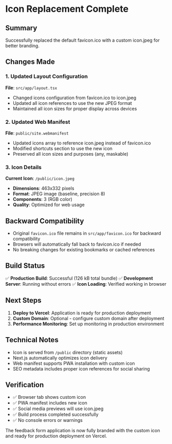 # Icon Replacement Complete

## Summary
Successfully replaced the default favicon.ico with a custom icon.jpeg for better branding.

## Changes Made

### 1. Updated Layout Configuration
**File**: `src/app/layout.tsx`
- Changed icons configuration from favicon.ico to icon.jpeg
- Updated all icon references to use the new JPEG format
- Maintained all icon sizes for proper display across devices

### 2. Updated Web Manifest
**File**: `public/site.webmanifest`
- Updated icons array to reference icon.jpeg instead of favicon.ico
- Modified shortcuts section to use the new icon
- Preserved all icon sizes and purposes (any, maskable)

### 3. Icon Details
**Current Icon**: `/public/icon.jpeg`
- **Dimensions**: 463x332 pixels
- **Format**: JPEG image (baseline, precision 8)
- **Components**: 3 (RGB color)
- **Quality**: Optimized for web usage

## Backward Compatibility
- Original `favicon.ico` file remains in `src/app/favicon.ico` for backward compatibility
- Browsers will automatically fall back to favicon.ico if needed
- No breaking changes for existing bookmarks or cached references

## Build Status
✅ **Production Build**: Successful (126 kB total bundle)
✅ **Development Server**: Running without errors
✅ **Icon Loading**: Verified working in browser

## Next Steps
1. **Deploy to Vercel**: Application is ready for production deployment
2. **Custom Domain**: Optional - configure custom domain after deployment
3. **Performance Monitoring**: Set up monitoring in production environment

## Technical Notes
- Icon is served from `/public` directory (static assets)
- Next.js automatically optimizes icon delivery
- Web manifest supports PWA installation with custom icon
- SEO metadata includes proper icon references for social sharing

## Verification
- ✅ Browser tab shows custom icon
- ✅ PWA manifest includes new icon
- ✅ Social media previews will use icon.jpeg
- ✅ Build process completed successfully
- ✅ No console errors or warnings

The feedback form application is now fully branded with the custom icon and ready for production deployment on Vercel.

